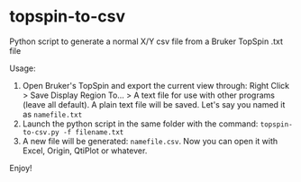 # topspin-to-csv
Python script to generate a normal X/Y csv file from a Bruker TopSpin .txt file

Usage:

1) Open Bruker's TopSpin and export the current view through: Right Click > Save Display Region To... > A text file for use with other programs (leave all default). A plain text file will be saved. Let's say you named it as `namefile.txt`
2) Launch the python script in the same folder with the command: `topspin-to-csv.py -f filename.txt`
3) A new file will be generated: `namefile.csv`. Now you can open it with Excel, Origin, QtiPlot or whatever.

Enjoy! 
